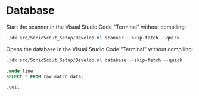 # Database

Start the scanner in the Visual Studio Code "Terminal" without compiling:

```powershell
./dk src/SonicScout_Setup/Develop.ml scanner --skip-fetch --quick
```

Opens the database in the Visual Studio Code "Terminal" without compiling:

```powershell
./dk src/SonicScout_Setup/Develop.ml database --skip-fetch --quick
```

```sql
.mode line
SELECT * FROM raw_match_data;

.quit
```

